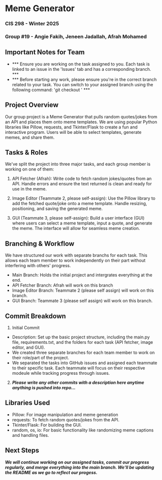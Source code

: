 # Meme Generator  
### CIS 298 - Winter 2025
### Group #19 - Angie Fakih, Jeneen Jadallah, Afrah Mohamed

## Important Notes for Team
- *** Ensure you are working on the task assigned to you. Each task is linked to an issue in the 'Issues' tab and has a corresponding branch. ***
- *** Before starting any work, please ensure you're in the correct branch related to your task. You can switch to your assigned branch using the following command: 'git checkout <branch-name>' ***

## Project Overview 
Our group project is a Meme Generator that pulls random quotes/jokes from an API and places them onto meme templates. We are using popular Python libraries like Pillow, requests, and Tkinter/Flask to create a fun and interactive program. Users will be able to select templates, generate memes, and share them. 

## Tasks & Roles 
We've split the project into three major tasks, and each group member is working on one of them: 

1. API Fetcher (Afrah): Write code to fetch random jokes/quotes from an API. Handle errors and ensure the text returned is clean and ready for use in the meme.

2. Image Editor (Teammate 2, please self-assign): Use the Pillow library to add the fetched quote/joke onto a meme template. Handle resizing, positioning, and saving the generated meme.

3. GUI (Teammate 3, please self-assign): Build a user interface (GUI) where users can select a meme template, input a quote, and generate the meme. The interface will allow for seamless meme creation.

## Branching & Workflow
We have structured our work with separate branchs for each task. This allows each team member to work independently on their part without interfering with others' progress. 
- Main Branch: Holds the initial project and intergrates everything at the end.
- API Fetcher Branch: Afrah will work on this branch
- Image Editor Branch: Teammate 2 (please self assign) will work on this branch.
- GUI Branch: Teammate 3 (please self assign) will work on this branch.

## Commit Breakdown 
1. Initial Commit
- Description: Set up the basic project structure, including the main.py file, requirements.txt, and the folders for each task (API fetcher, image editor, and GUI).
- We created three separate branches for each team member to work on their role/part of the project.
- We separated the tasks into GitHub issues and assigned each teammate to their specific task. Each teammate will focus on their respective modeule while tracking progress through issues.

2. ***Please write any other commits with a description here anytime anything is pushed into repo...***

## Libraries Used 
- Pillow: For image manipulation and meme generation
- requests: To fetch random quotes/jokes from the API.
- Tkinter/Flask: For building the GUI.
- random, os, io: For basic functionality like randomizing meme captions and handling files.

## Next Steps 
***We will continue working on our assigned tasks, commit our progress regularly, and merge everything into the main branch. We'll be updating the README as we go to reflect our progess.***

